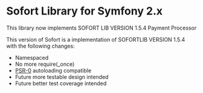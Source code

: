 Sofort Library for Symfony 2.x
============================

This library now implements SOFORT LIB VERSION 1.5.4 Payment Processor

This version of Sofort is a implementation of SOFORTLIB VERSION 1.5.4 with the following changes:

 - Namespaced
 - No more require(_once)
 - [PSR-0](https://github.com/php-fig/fig-standards/blob/master/accepted/PSR-0.md) autoloading compatible
 - Future more testable design intended
 - Future better test coverage intended

